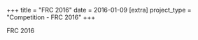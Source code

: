 +++
title = "FRC 2016"
date = 2016-01-09
[extra]
project_type = "Competition - FRC 2016"
+++

FRC 2016
